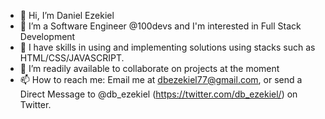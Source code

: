 - 👋 Hi, I’m Daniel Ezekiel
- 👀 I’m a Software Engineer @100devs and I'm interested in Full Stack Development
- 🌱 I have skills in using and implementing solutions using stacks such as HTML/CSS/JAVASCRIPT.
- 💞️ I’m readily available to collaborate on projects at the moment
- 📫 How to reach me: Email me at dbezekiel77@gmail.com, or send a Direct Message to @db_ezekiel (https://twitter.com/db_ezekiel/) on Twitter.

<!---
Lipkis/Lipkis is a ✨ special ✨ repository because its `README.md` (this file) appears on your GitHub profile.
You can click the Preview link to take a look at your changes.
--->
